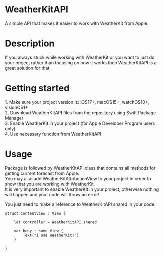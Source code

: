 # WeatherKitAPI
<p>A simple API that makes it easier to work with WeatherKit from Apple.</p>

# Description
<p>If you always stuck while working with WeatherKit or you want to just do your project rather than focusing on how it works then WeatherKitAPI is a great solution for that</p>

# Getting started
<p>
1. Make sure your project version is: iOS17+, macOS15+, watchOS10+, visionOS1+<br>
2. Download WeatherKitAPI files from the repository using Swift Package Manager<br>
3. Enable WeatherKit in your project (for Apple Developer Program users only)<br>
4. Use necessary function from WeatherKitAPI<br>
</p>

# Usage
<p>Package is followed by WeatherKitAPI class that contains all methods for getting current forecast from Apple.<br>
You may also add WeatherKitAttributionView to your porject in order to show that you are working with WeatherKit. <br>
It is very important to enable WeatherKit in your project, otherwise nothing will happen and your code will throw an error!
</p>

<p>You just need to make a reference to WeatherKitAPI shared in your code:</p>

```
struct ContentView : View {
    
    let controller = WeatherKitAPI.shared

    var body : some View {
        Text("I use WeatherKit!")
    }
    
}
```
